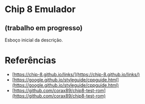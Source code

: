 # Chip 8 Emulador
## (trabalho em progresso)

Esboço inicial da descrição.

# Referências

* [https://chip-8.github.io/links/](https://chip-8.github.io/links/)
* [https://google.github.io/styleguide/cppguide.html](https://google.github.io/styleguide/cppguide.html)
* [https://github.com/corax89/chip8-test-rom](https://github.com/corax89/chip8-test-rom)
